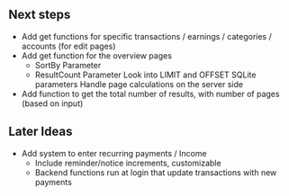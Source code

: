## Next steps

-   Add get functions for specific transactions / earnings / categories / accounts (for edit pages)
-   Add get function for the overview pages
    -   SortBy Parameter
    -   ResultCount Parameter
        Look into LIMIT and OFFSET SQLite parameters
        Handle page calculations on the server side
-   Add function to get the total number of results, with number of pages (based on input)

## Later Ideas
-   Add system to enter recurring payments / Income
    -   Include reminder/notice increments, customizable
    -   Backend functions run at login that update transactions with new payments
